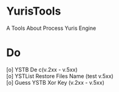 # YurisTools
A Tools About Process Yuris Engine  
# Do
[o] YSTB De c(v.2xx - v.5xx)  
[o] YSTList Restore Files Name (test v.5xx)  
[o] Guess YSTB Xor Key (v.2xx - v.5xx)   
